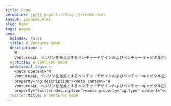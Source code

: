 ```yaml
---
title: Home
permalink: jp/{{ page.fileSlug }}/index.html
layout: jp/home.html
slug: home
tags: pages
seo:
  noindex: false
  title: W Ventures GmbH
  description: >-
    W
    Venturesは、ベルリンを拠点とするベンチャーデザインおよびベンチャーキャピタル企業で、デジタルビジネスのアイデアを加速するための完全なフレームワークを提供しています。
  og:title: W Ventures GmbH
  additional_tags: >-
    <meta content="W
    Venturesは、ベルリンを拠点とするベンチャーデザインおよびベンチャーキャピタル企業で、デジタルビジネスのアイデアを加速するための完全なフレームワークを提供しています。"
    property="og:description"><meta content="W
    Venturesは、ベルリンを拠点とするベンチャーデザインおよびベンチャーキャピタル企業で、デジタルビジネスのアイデアを加速するための完全なフレームワークを提供しています。"
    property="twitter:description"><meta property="og:type" content="website">
  twitter:title: W Ventures GmbH
---
```



